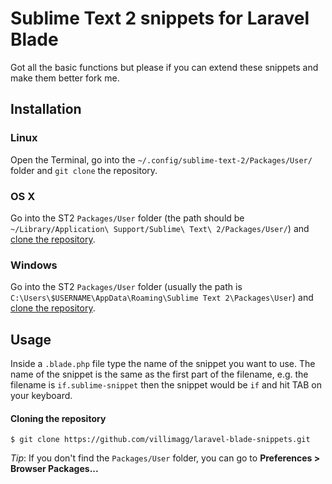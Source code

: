 # Sublime Text 2 snippets for Laravel Blade

Got all the basic functions but please if you can extend these snippets and make them better fork me.


## Installation

### Linux
Open the Terminal, go into the `~/.config/sublime-text-2/Packages/User/` folder and `git clone` the repository.

### OS X
Go into the ST2 `Packages/User` folder (the path should be `~/Library/Application\ Support/Sublime\ Text\ 2/Packages/User/`) and [clone the repository](#cloning-the-repository).

### Windows
Go into the ST2 `Packages/User` folder (usually the path is `C:\Users\$USERNAME\AppData\Roaming\Sublime Text 2\Packages\User`) and [clone the repository](#cloning-the-repository).


## Usage

Inside a `.blade.php` file type the name of the snippet you want to use. The name of the snippet is the same as the first part of the filename, e.g. the filename is `if.sublime-snippet` then the snippet would be `if` and hit TAB on your keyboard.


#### Cloning the repository

`$ git clone https://github.com/villimagg/laravel-blade-snippets.git`

*Tip*: If you don't find the `Packages/User` folder, you can go to **Preferences > Browser Packages...**